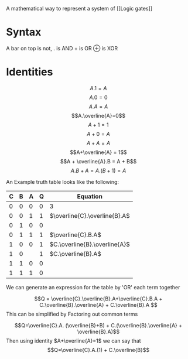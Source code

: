 A mathematical way to represent a system of [[Logic gates]]
# Syntax
A bar on top is not,
. is AND
\+ is OR
$\oplus$ is XOR
# Identities
$$ A . 1 = A$$
$$A.0=0$$
$$A.A=A$$
$$A.\overline{A}=0$$
$$A + 1 = 1$$
$$A + 0 = A$$
$$A+A = A$$
$$A+\overline{A} = 1$$
$$A + \overline{A}.B = A + B$$
$$A.B + A = A.(B+1) = A$$


An Example truth table looks like the following:

| C   | B   | A   | Q   | Equation                      |
| --- | --- | --- | --- | ----------------------------- |
| 0   | 0   | 0   | 0   | 3                             |
| 0   | 0   | 1   | 1   | $\overline{C}.\overline{B}.A$ |
| 0   | 1   | 0   | 0   |                               |
| 0   | 1   | 1   | 1   | $\overline{C}.B.A$            |
| 1   | 0   | 0   | 1   | $C.\overline{B}.\overline{A}$ |
| 1   | 0   |     | 1   | $C.\overline{B}.A$            |
| 1   | 1   | 0   | 0   |                               |
| 1   | 1   | 1   | 0   |                               |

We can generate an expression for the table by 'OR' each term together

$$Q = \overline{C}.\overline{B}.A+\overline{C}.B.A + C.\overline{B}.\overline{A} + C.\overline{B}.A $$
This can be simplified by Factoring out common terms

$$Q=\overline{C}.A. (\overline{B}+B) + C.(\overline{B}.\overline{A} + \overline{B}.A)$$
Then using identity $A+\overline{A}=1$ we can say that
$$Q=\overline{C}.A.(1) + C.\overline{B}$$
